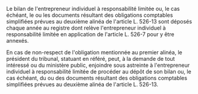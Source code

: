 Le bilan de l'entrepreneur individuel à responsabilité limitée ou, le cas échéant, le ou les documents résultant des obligations comptables simplifiées prévues au deuxième alinéa de l'article L. 526-13 sont déposés chaque année au registre dont relève l'entrepreneur individuel à responsabilité limitée en application de l'article L. 526-7 pour y être annexés.

En cas de non-respect de l'obligation mentionnée au premier alinéa, le président du tribunal, statuant en référé, peut, à la demande de tout intéressé ou du ministère public, enjoindre sous astreinte à l'entrepreneur individuel à responsabilité limitée de procéder au dépôt de son bilan ou, le cas échéant, du ou des documents résultant des obligations comptables simplifiées prévues au deuxième alinéa de l'article L. 526-13.
